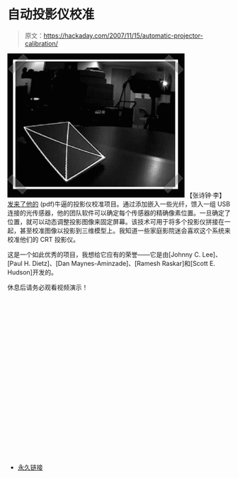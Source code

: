 # 自动投影仪校准

> 原文：<https://hackaday.com/2007/11/15/automatic-projector-calibration/>

![](img/08aa3a4884cf65c90c9ffde91945e341.png)
【张诗钟·李】[发来了他的](http://www.cs.cmu.edu/~johnny/academic/proj4.pdf) (pdf)牛逼的投影仪校准项目。通过添加嵌入一些光纤，馈入一组 USB 连接的光传感器，他的团队软件可以确定每个传感器的精确像素位置。一旦确定了位置，就可以动态调整投影图像来固定屏幕。该技术可用于将多个投影仪拼接在一起，甚至校准图像以投影到三维模型上。我知道一些家庭影院迷会喜欢这个系统来校准他们的 CRT 投影仪。

这是一个如此优秀的项目，我想给它应有的荣誉——它是由[Johnny C. Lee]、[Paul H. Dietz]、[Dan Maynes-Aminzade]、[Ramesh Raskar]和[Scott E. Hudson]开发的。

休息后请务必观看视频演示！

<object width="425" height="355"><param name="movie" value="http://www.youtube.com/v/XgrGjJUBF_I&amp;rel=1"><param name="wmode" value="transparent"></object>

*   [永久链接](http://www.cs.cmu.edu/~johnny/academic/proj4.pdf)